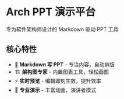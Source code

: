 # Arch PPT 演示平台
专为软件架构师设计的 Markdown 驱动 PPT 工具

## 核心特性
- 📝 **Markdown 写 PPT** - 专注内容，自动排版
- 🏗️ **架构图专家** - 内置图表工具，轻松画图
- ⚡ **实时预览** - 编辑即刻生效，提升效率
- 🎯 **专业演示** - 丰富动画，演讲者模式
